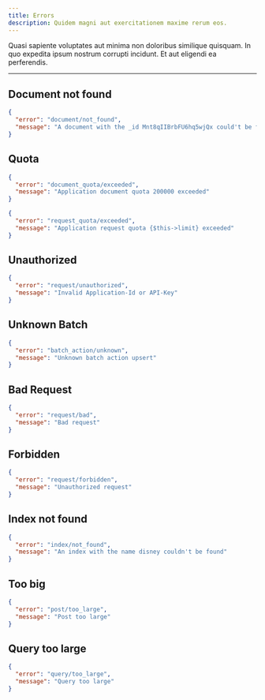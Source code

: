 ```yaml
---
title: Errors
description: Quidem magni aut exercitationem maxime rerum eos.
---
```


Quasi sapiente voluptates aut minima non doloribus similique quisquam. In quo expedita ipsum nostrum corrupti incidunt. Et aut eligendi ea perferendis.

---

## Document not found

```json
{
  "error": "document/not_found",
  "message": "A document with the _id Mnt8qIIBrbFU6hq5wjQx could't be found."
}
```

## Quota

```json
{
  "error": "document_quota/exceeded",
  "message": "Application document quota 200000 exceeded"
}
```

```json
{
  "error": "request_quota/exceeded",
  "message": "Application request quota {$this->limit} exceeded"
}
```

## Unauthorized

```json
{
  "error": "request/unauthorized",
  "message": "Invalid Application-Id or API-Key"
}
```

## Unknown Batch

```json
{
  "error": "batch_action/unknown",
  "message": "Unknown batch action upsert"
}
```

## Bad Request

```json
{
  "error": "request/bad",
  "message": "Bad request"
}
```

## Forbidden

```json
{
  "error": "request/forbidden",
  "message": "Unauthorized request"
}
```

## Index not found

```json
{
  "error": "index/not_found",
  "message": "An index with the name disney couldn't be found"
}
```

## Too big

```json
{
  "error": "post/too_large",
  "message": "Post too large"
}
```

## Query too large

```json
{
  "error": "query/too_large",
  "message": "Query too large"
}
```
